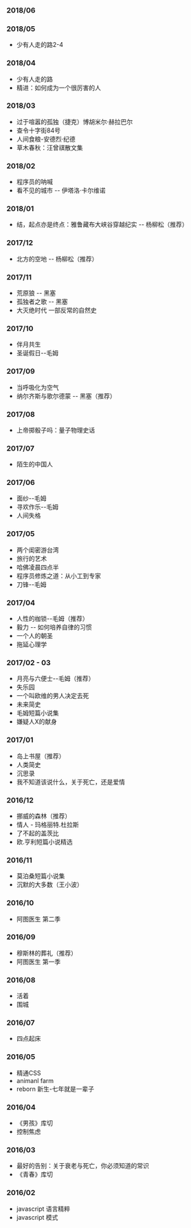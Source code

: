 ### 2018/06

### 2018/05
* 少有人走的路2-4

### 2018/04
* 少有人走的路
* 精进：如何成为一个很厉害的人

### 2018/03
* 过于喧嚣的孤独（捷克）博胡米尔·赫拉巴尔
* 查令十字街84号
* 人间食粮-安德烈·纪德
* 草木春秋：汪曾祺散文集

### 2018/02
* 程序员的呐喊
* 看不见的城市 -- 伊塔洛·卡尔维诺

### 2018/01
* 结，起点亦是终点：雅鲁藏布大峡谷穿越纪实 -- 杨柳松（推荐）

### 2017/12
* 北方的空地 -- 杨柳松（推荐）

### 2017/11
* 荒原狼 -- 黑塞
* 孤独者之歌 -- 黑塞
* 大灭绝时代 一部反常的自然史

### 2017/10
* 伴月共生
* 圣诞假日--毛姆

### 2017/09
* 当呼吸化为空气
* 纳尔齐斯与歌尔德蒙 -- 黑塞（推荐）

### 2017/08
* 上帝掷骰子吗：量子物理史话

### 2017/07
* 陌生的中国人

### 2017/06
* 面纱--毛姆
* 寻欢作乐--毛姆
* 人间失格

### 2017/05
* 两个闺密游台湾
* 旅行的艺术
* 哈佛凌晨四点半
* 程序员修炼之道：从小工到专家
* 刀锋--毛姆

### 2017/04
* 人性的枷锁--毛姆（推荐）
* 毅力 -- 如何培养自律的习惯
* 一个人的朝圣
* 拖延心理学

### 2017/02 - 03
* 月亮与六便士--毛姆（推荐）
* 失乐园
* 一个叫欧维的男人决定去死
* 未来简史
* 毛姆短篇小说集
* 嫌疑人X的献身

### 2017/01
* 岛上书屋（推荐）
* 人类简史
* 沉思录
* 我不知道该说什么，关于死亡，还是爱情

### 2016/12
* 挪威的森林（推荐）
* 情人 - 玛格丽特.杜拉斯
* 了不起的盖茨比
* 欧.亨利短篇小说精选

### 2016/11
* 莫泊桑短篇小说集
* 沉默的大多数（王小波）

### 2016/10
* 阿图医生 第二季

### 2016/09
* 穆斯林的葬礼（推荐）
* 阿图医生 第一季

### 2016/08
* 活着
* 围城

### 2016/07
* 四点起床


### 2016/05
* 精通CSS
* animanl farm
* reborn 新生-七年就是一辈子

### 2016/04
* 《男孩》库切
* 控制焦虑

### 2016/03
* 最好的告别：关于衰老与死亡，你必须知道的常识
* 《青春》库切

### 2016/02
* javascript 语言精粹
* javascript 模式
